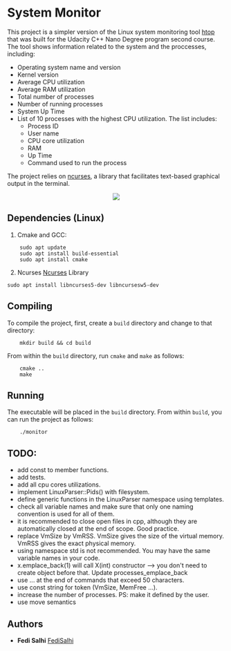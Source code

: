# System Monitor

This project is a simpler version of the Linux system monitoring tool [htop](https://htop.dev/) that was built for the Udacity C++ Nano Degree program second course. The tool shows information related to the system and the proccesses, including:
- Operating system name and version
- Kernel version
- Average CPU utilization
- Average RAM utilization
- Total number of processes
- Number of running processes
- System Up Time
- List of 10 processes with the highest CPU utilization. The list includes:
    - Process ID 
    - User name
    - CPU core utilization
    - RAM
    - Up Time
    - Command used to run the process

The project relies on [ncurses](https://www.gnu.org/software/ncurses/), a library that facilitates text-based graphical output in the terminal.

<p align="center">
<img align="center" src="https://user-images.githubusercontent.com/45536639/196511106-2b5b4636-00bb-42a9-b154-a3411ab49c5f.png"> 
</p>


## Dependencies (Linux)
1. Cmake and GCC:
```
    sudo apt update
    sudo apt install build-essential
    sudo apt install cmake
```

2. Ncurses [Ncurses](https://tldp.org/HOWTO/NCURSES-Programming-HOWTO/intro.html) Library
```
sudo apt install libncurses5-dev libncursesw5-dev
```

## Compiling
To compile the project, first, create a `build` directory and change to that directory:
```
    mkdir build && cd build
```
From within the `build` directory, run `cmake` and `make` as follows:
```
    cmake ..
    make
```
## Running
The executable will be placed in the `build` directory. From within `build`, you can run the project as follows:
```
    ./monitor
```

## TODO:
- add const to member functions.
- add tests.
- add all cpu cores utilizations.
- implement LinuxParser::Pids() with filesystem.
- define generic functions in the LinuxParser namespace using templates.
- check all variable names and make sure that only one naming convention is used for all of them.
- it is recommended to close open files in cpp, although they are automatically closed at the end of scope. Good practice.
- replace VmSize by VmRSS. VmSize gives the size of the virtual memory. VmRSS gives the exact physical memory.
- using namespace std is not recommended. You may have the same variable names in your code.
- x.emplace_back(1) will call X(int) constructor --> you don't need to create object before that. Update processes_emplace_back
- use ... at the end of commands that exceed 50 characters.
- use const string for token (VmSize, MemFree ...).
- increase the number of processes. PS: make it defined by the user.
- use move semantics





## Authors

* **Fedi Salhi** [FediSalhi](https://www.linkedin.com/in/fedisalhi/)